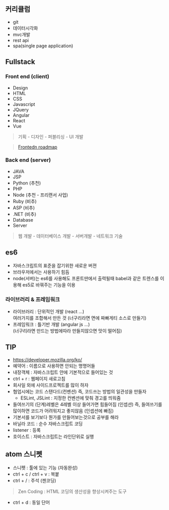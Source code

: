 ## 커리큘럼
- git
- 데이터시각화
- mvc개발
- rest api
- spa(single page application)


## Fullstack
### Front end (client)
- Design
- HTML
- CSS
- Javascript
- JQuery
- Angular
- React
- Vue

> 기획 - 디자인 - 퍼블리싱 - UI 개발

> [Frontedn roadmap](https://codeburst.io/the-2018-web-developer-roadmap-826b1b806e8d)

### Back end (server)
- JAVA
- JSP
- Python (추천)
- PHP
- Node (추천 - 프리랜서 사업)
- Ruby (비추)
- ASP (비추)
- .NET (비추)
- Database
- Server

> 웹 개발 - 데이터베이스 개발 - 서버개발 - 네트워크 기술

## es6
- 자바스크립트의 표준을 잡기위한 새로운 버젼
- 브라우저에서는 사용하기 힘듬
- node(서버)는 es6를 사용해도 프론트딴에서 출력될때 babel과 같은 트렌스를 이용해 es5로 바꿔주는 기능을 이용

### 라이브러리 & 프레임워크
- 라이브러리 : 단위적인 개발 (react ...)<br/>여러가지를 조합해서 만든 것 (너구리라면 면에 짜빠게티 소스로 만들기)
- 프레임워크 : 틀기반 개발 (angular js ...)<br/>(너구리라면 만드는 방법에따라 만들지않으면 맛이 떨어짐)

## TIP
- https://developer.mozilla.org/ko/
- 예약어 : 이름으로 사용하면 안되는 명명어들
- 내장객체 : 자바스크립트 안에 기본적으로 들어있는 것
- ctrl + r : 웹페이지 새로고침
- 회사일 외에 사이드프로젝트를 많이 하자
- 협업시에는 코드 스탠다드(컨벤션) 즉, 코드쓰는 방법의 일관성을 만들자
  - ESLint, JSLint :  지정한 컨벤션에 맞춰 경고를 띄워줌
- 들여쓰기의 (단계)레벨은 4레벨 이상 들어가면 힘들어짐 (인셉션) 즉, 들여쓰기를 많이하면 코드가 어려워지고 좋지않음 (인셉션에 빠짐)
- 기본서를 보기보다 뭔가를 만들어보는것으로 공부를 해라
- 바닐라 코드 : 순수 자바스크립트 코딩
- listener : 등록
- 호이스트 : 자바스크립트는 라인단위로 실행

## atom 스니펫
- 스니펫 : 툴에 있는 기능 (자동완성)
- ctrl + c / ctrl + v : 복붙
- ctrl + / : 주석 (젠코딩)
> Zen Coding : HTML 코딩의 생산성을 향상시켜주는 도구
- ctrl + d : 동일 단어
